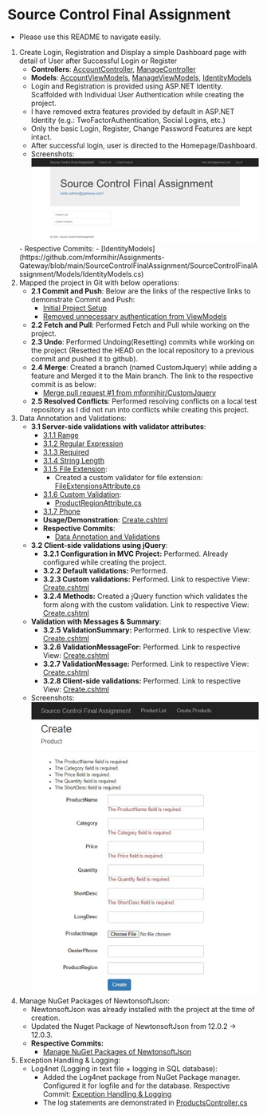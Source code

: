 # Source Control Final Assignment
- Please use this README to navigate easily.
1) Create Login, Registration and Display a simple Dashboard page with detail of User after Successful Login or Register
   - **Controllers**: [AccountController](https://github.com/mformihir/Assignments-Gateway/blob/main/SourceControlFinalAssignment/SourceControlFinalAssignment/Controllers/AccountController.cs), [ManageController](https://github.com/mformihir/Assignments-Gateway/blob/main/SourceControlFinalAssignment/SourceControlFinalAssignment/Controllers/ManageController.cs)
   - **Models**: [AccountViewModels](https://github.com/mformihir/Assignments-Gateway/blob/main/SourceControlFinalAssignment/SourceControlFinalAssignment/Models/AccountViewModels.cs), [ManageViewModels](https://github.com/mformihir/Assignments-Gateway/blob/main/SourceControlFinalAssignment/SourceControlFinalAssignment/Models/ManageViewModels.cs),
   [IdentityModels](https://github.com/mformihir/Assignments-Gateway/blob/main/SourceControlFinalAssignment/SourceControlFinalAssignment/Models/IdentityModels.cs)
   - Login and Registration is provided using ASP.NET Identity. Scaffolded with Individual User Authentication while creating the project.
   - I have removed extra features provided by default in ASP.NET Identity (e.g.: TwoFactorAuthentication, Social Logins, etc.)
   - Only the basic Login, Register, Change Password Features are kept intact.
   - After successful login, user is directed to the Homepage/Dashboard.
   - Screenshots:
   ![Dashboard](https://github.com/mformihir/Assignments-Gateway/blob/main/SourceControlFinalAssignment/Screenshots/Dashboard.jpg?raw=true)
   </details>
   - Respective Commits: 
     - [IdentityModels](https://github.com/mformihir/Assignments-Gateway/blob/main/SourceControlFinalAssignment/SourceControlFinalAssignment/Models/IdentityModels.cs)
2) Mapped the project in Git with below operations:
   - **2.1 Commit and Push**: Below are the links of the respective links to demonstrate Commit and Push:
     - [Initial Project Setup](https://github.com/mformihir/Assignments-Gateway/commit/0f0cac4bb6eb66724c32b49dfc1a9ebc40f1a836)
     - [Removed unnecessary authentication from ViewModels](https://github.com/mformihir/Assignments-Gateway/commit/82e3f343b15691e083d007b025241f76f9ec5013)
   - **2.2 Fetch and Pull**: Performed Fetch and Pull while working on the project.
   - **2.3 Undo**: Performed Undoing(Resetting) commits while working on the project (Resetted the HEAD on the local repository to a previous commit and pushed it to github).
   - **2.4 Merge**: Created a branch (named CustomJquery) while adding a feature and Merged it to the Main branch. The link to the respective commit is as below:
     - [Merge pull request #1 from mformihir/CustomJquery](https://github.com/mformihir/Assignments-Gateway/commit/86992bf0e97f55ea4189824deaab74208f8f4188)
   - **2.5 Resolved Conflicts**: Performed resolving conflicts on a local test repository as I did not run into conflicts while creating this project.
3) Data Annotation and Validations:
   - **3.1 Server-side validations with validator attributes**: 
     - [3.1.1 Range](https://github.com/mformihir/Assignments-Gateway/blob/e147dc19926bf536068fe518e11e4bd5204466a9/SourceControlFinalAssignment/SourceControlFinalAssignment/Models/Product.cs#L24)
     - [3.1.2 Regular Expression](https://github.com/mformihir/Assignments-Gateway/blob/e147dc19926bf536068fe518e11e4bd5204466a9/SourceControlFinalAssignment/SourceControlFinalAssignment/Models/Product.cs#L18)
     - [3.1.3 Required](https://github.com/mformihir/Assignments-Gateway/blob/e147dc19926bf536068fe518e11e4bd5204466a9/SourceControlFinalAssignment/SourceControlFinalAssignment/Models/Product.cs#L14)
     - [3.1.4 String Length](https://github.com/mformihir/Assignments-Gateway/blob/e147dc19926bf536068fe518e11e4bd5204466a9/SourceControlFinalAssignment/SourceControlFinalAssignment/Models/Product.cs#L28)
     - [3.1.5 File Extension](https://github.com/mformihir/Assignments-Gateway/blob/e147dc19926bf536068fe518e11e4bd5204466a9/SourceControlFinalAssignment/SourceControlFinalAssignment/Models/Product.cs#L38):
       - Created a custom validator for file extension: [FileExtensionsAttribute.cs](https://github.com/mformihir/Assignments-Gateway/blob/main/SourceControlFinalAssignment/SourceControlFinalAssignment/Models/FileExtensionsAttribute.cs)
     - [3.1.6 Custom Validation](https://github.com/mformihir/Assignments-Gateway/blob/e147dc19926bf536068fe518e11e4bd5204466a9/SourceControlFinalAssignment/SourceControlFinalAssignment/Models/Product.cs#L44):
       - [ProductRegionAttribute.cs](https://github.com/mformihir/Assignments-Gateway/blob/main/SourceControlFinalAssignment/SourceControlFinalAssignment/Models/ProductRegionAttribute.cs)
     - [3.1.7 Phone](https://github.com/mformihir/Assignments-Gateway/blob/e147dc19926bf536068fe518e11e4bd5204466a9/SourceControlFinalAssignment/SourceControlFinalAssignment/Models/Product.cs#L41)
     - **Usage/Demonstration**: [Create.cshtml](https://github.com/mformihir/Assignments-Gateway/blob/main/SourceControlFinalAssignment/SourceControlFinalAssignment/Views/Products/Create.cshtml)
     - **Respective Commits**:
       - [Data Annotation and Validations](https://github.com/mformihir/Assignments-Gateway/commit/bc927f0e853e738cb4537108317b25534238c9e9#diff-b0a4b46b8c2733fc2a9d7a442af106ef5e199eb84a57cc68f0bae2ca25b35686)
   - **3.2 Client-side validations using jQuery**:
     - **3.2.1 Configuration in MVC Project:** Performed. Already configured while creating the project.
     - **3.2.2 Default validations:** Performed.
     - **3.2.3 Custom validations:** Performed. Link to respective View: [Create.cshtml](https://github.com/mformihir/Assignments-Gateway/blob/e147dc19926bf536068fe518e11e4bd5204466a9/SourceControlFinalAssignment/SourceControlFinalAssignment/Views/Products/Create.cshtml#L104)
     - **3.2.4 Methods:** Created a jQuery function which validates the form along with the custom validation. Link to respective View: [Create.cshtml](https://github.com/mformihir/Assignments-Gateway/blob/e147dc19926bf536068fe518e11e4bd5204466a9/SourceControlFinalAssignment/SourceControlFinalAssignment/Views/Products/Create.cshtml#L121)
   - **Validation with Messages & Summary**:
     - **3.2.5 ValidationSummary:** Performed. Link to respective View: [Create.cshtml](https://github.com/mformihir/Assignments-Gateway/blob/e147dc19926bf536068fe518e11e4bd5204466a9/SourceControlFinalAssignment/SourceControlFinalAssignment/Views/Products/Create.cshtml#L17)
     - **3.2.6 ValidationMessageFor:** Performed. Link to respective View: [Create.cshtml](https://github.com/mformihir/Assignments-Gateway/blob/e147dc19926bf536068fe518e11e4bd5204466a9/SourceControlFinalAssignment/SourceControlFinalAssignment/Views/Products/Create.cshtml#L30)
     - **3.2.7 ValidationMessage:** Performed. Link to respective View: [Create.cshtml](https://github.com/mformihir/Assignments-Gateway/blob/e147dc19926bf536068fe518e11e4bd5204466a9/SourceControlFinalAssignment/SourceControlFinalAssignment/Views/Products/Create.cshtml#L22)
     - **3.2.8 Client-side validations:** Performed. Link to respective View: [Create.cshtml](https://github.com/mformihir/Assignments-Gateway/blob/e147dc19926bf536068fe518e11e4bd5204466a9/SourceControlFinalAssignment/SourceControlFinalAssignment/Views/Products/Create.cshtml)
   - Screenshots: 
   ![ProductForm](https://github.com/mformihir/Assignments-Gateway/blob/main/SourceControlFinalAssignment/Screenshots/ProductForm.jpg?raw=true)
  1) Manage NuGet Packages of NewtonsoftJson:
     - NewtonsoftJson was already installed with the project at the time of creation.
     - Updated the Nuget Package of NewtonsoftJson from 12.0.2 -> 12.0.3.
     - **Respective Commits:**
       - [Manage NuGet Packages of NewtonsoftJson](https://github.com/mformihir/Assignments-Gateway/commit/d5430105d79f71b9a7df85089118c408f6360909)
  2) Exception Handling & Logging:
     - Log4net (Logging in text file + logging in SQL database):
       - Added the Log4net package from NuGet Package manager. Configured it for logfile and for the database. Respective Commit: [Exception Handling & Logging](https://github.com/mformihir/Assignments-Gateway/commit/db106eab0623a19bb38094ecd681aa986e5b6fb1)
       - The log statements are demonstrated in [ProductsController.cs](https://github.com/mformihir/Assignments-Gateway/blob/db106eab0623a19bb38094ecd681aa986e5b6fb1/SourceControlFinalAssignment/SourceControlFinalAssignment/Controllers/ProductsController.cs#L19)